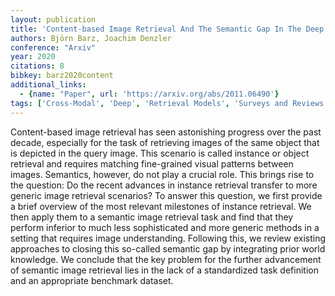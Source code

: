 ```yaml
---
layout: publication
title: 'Content-based Image Retrieval And The Semantic Gap In The Deep Learning Era'
authors: Björn Barz, Joachim Denzler
conference: "Arxiv"
year: 2020
citations: 8
bibkey: barz2020content
additional_links:
  - {name: "Paper", url: 'https://arxiv.org/abs/2011.06490'}
tags: ['Cross-Modal', 'Deep', 'Retrieval Models', 'Surveys and Reviews', 'Supervised', 'Survey Paper', 'Applications']
---
```

Content-based image retrieval has seen astonishing progress over the past
decade, especially for the task of retrieving images of the same object that is
depicted in the query image. This scenario is called instance or object
retrieval and requires matching fine-grained visual patterns between images.
Semantics, however, do not play a crucial role. This brings rise to the
question: Do the recent advances in instance retrieval transfer to more generic
image retrieval scenarios? To answer this question, we first provide a brief
overview of the most relevant milestones of instance retrieval. We then apply
them to a semantic image retrieval task and find that they perform inferior to
much less sophisticated and more generic methods in a setting that requires
image understanding. Following this, we review existing approaches to closing
this so-called semantic gap by integrating prior world knowledge. We conclude
that the key problem for the further advancement of semantic image retrieval
lies in the lack of a standardized task definition and an appropriate benchmark
dataset.
